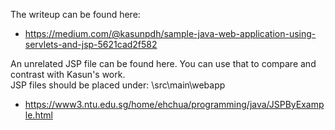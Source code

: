 The writeup can be found here: 
* https://medium.com/@kasunpdh/sample-java-web-application-using-servlets-and-jsp-5621cad2f582

An unrelated JSP file can be found here.  You can use that to compare and contrast with Kasun's work.  
JSP files should be placed under: \src\main\webapp
* https://www3.ntu.edu.sg/home/ehchua/programming/java/JSPByExample.html
